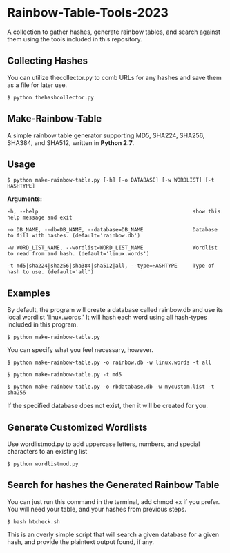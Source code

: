 # Rainbow-Table-Tools-2023

A collection to gather hashes, generate rainbow tables, and search against them using the tools included in this repository.

## Collecting Hashes

You can utilize thecollector.py to comb URLs for any hashes and save them as a file for later use.

    $ python thehashcollector.py

## Make-Rainbow-Table
A simple rainbow table generator supporting MD5, SHA224, SHA256, SHA384, and SHA512, written in **Python 2.7**.

## Usage

    $ python make-rainbow-table.py [-h] [-o DATABASE] [-w WORDLIST] [-t HASHTYPE]
    
**Arguments:** 

    -h, --help                                                  show this help message and exit
  
    -o DB_NAME, --db=DB_NAME, --database=DB_NAME                Database to fill with hashes. (default='rainbow.db')
                        
    -w WORD_LIST_NAME, --wordlist=WORD_LIST_NAME                Wordlist to read from and hash. (default='linux.words')
                        
    -t md5|sha224|sha256|sha384|sha512|all, --type=HASHTYPE     Type of hash to use. (default='all')


## Examples

By default, the program will create a database called rainbow.db and use its local wordlist 'linux.words.' It will hash each word using all hash-types included in this program.
    
    $ python make-rainbow-table.py

You can specify what you feel necessary, however.
    
    $ python make-rainbow-table.py -o rainbow.db -w linux.words -t all
    
    $ python make-rainbow-table.py -t md5
    
    $ python make-rainbow-table.py -o rbdatabase.db -w mycustom.list -t sha256

If the specified database does not exist, then it will be created for you.

## Generate Customized Wordlists 

Use wordlistmod.py to add uppercase letters, numbers, and special characters to an existing list

    $ python wordlistmod.py

## Search for hashes the Generated Rainbow Table

You can just run this command in the terminal, add chmod +x if you prefer. You will need your table, and your hashes from previous steps.

    $ bash htcheck.sh
    
This is an overly simple script that will search a given database for a given hash, and provide the plaintext output found, if any.

